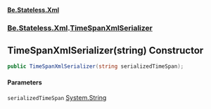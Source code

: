 #### [Be.Stateless.Xml](README.md 'README')
### [Be.Stateless.Xml](Be.Stateless.Xml.md 'Be.Stateless.Xml').[TimeSpanXmlSerializer](TimeSpanXmlSerializer.md 'Be.Stateless.Xml.TimeSpanXmlSerializer')

## TimeSpanXmlSerializer(string) Constructor

```csharp
public TimeSpanXmlSerializer(string serializedTimeSpan);
```
#### Parameters

<a name='Be.Stateless.Xml.TimeSpanXmlSerializer.TimeSpanXmlSerializer(string).serializedTimeSpan'></a>

`serializedTimeSpan` [System.String](https://docs.microsoft.com/en-us/dotnet/api/System.String 'System.String')